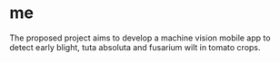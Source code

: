 # me
The proposed project aims to develop a machine vision mobile app to detect early blight, tuta absoluta and fusarium wilt in tomato crops. 
